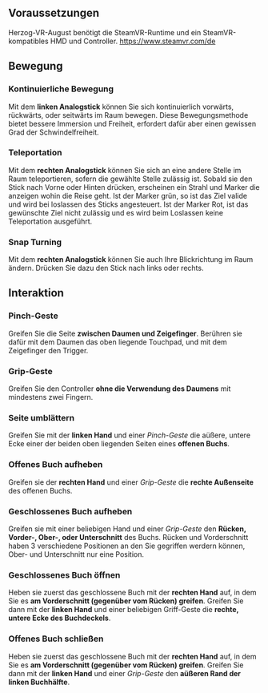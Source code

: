 ## Voraussetzungen
Herzog-VR-August benötigt die SteamVR-Runtime und ein SteamVR-kompatibles HMD und Controller.
https://www.steamvr.com/de

## Bewegung
### Kontinuierliche Bewegung
Mit dem **linken Analogstick** können Sie sich kontinuierlich vorwärts, rückwärts, oder seitwärts im Raum bewegen.
Diese Bewegungsmethode bietet bessere Immersion und Freiheit, erfordert dafür aber einen gewissen Grad der Schwindelfreiheit.

### Teleportation
Mit dem **rechten Analogstick** können Sie sich an eine andere Stelle im Raum teleportieren, sofern die gewählte Stelle zulässig ist.
Sobald sie den Stick nach Vorne oder Hinten drücken, erscheinen ein Strahl und Marker die anzeigen wohin die Reise geht. Ist der Marker grün,
so ist das Ziel valide und wird bei loslassen des Sticks angesteuert. Ist der Marker Rot, ist das gewünschte Ziel nicht zulässig und es wird beim
Loslassen keine Teleportation ausgeführt.

### Snap Turning
Mit dem **rechten Analogstick** können Sie auch Ihre Blickrichtung im Raum ändern. Drücken Sie dazu den Stick nach links oder rechts.

## Interaktion
### Pinch-Geste
Greifen Sie die Seite **zwischen Daumen und Zeigefinger**.
Berühren sie dafür mit dem Daumen das oben liegende Touchpad, und mit dem Zeigefinger den Trigger.

### Grip-Geste
Greifen Sie den Controller **ohne die Verwendung des Daumens** mit mindestens zwei Fingern.

### Seite umblättern
Greifen Sie mit der **linken Hand** und einer *Pinch-Geste* die aüßere, untere Ecke einer der beiden oben liegenden Seiten eines **offenen Buchs**.

### Offenes Buch aufheben
Greifen sie der **rechten Hand** und einer *Grip-Geste* die **rechte Außenseite** des offenen Buchs.

### Geschlossenes Buch aufheben
Greifen sie mit einer beliebigen Hand und einer *Grip-Geste* den **Rücken, Vorder-, Ober-, oder Unterschnitt** des Buchs.
Rücken und Vorderschnitt haben 3 verschiedene Positionen an den Sie gegriffen werdern können, Ober- und Unterschnitt nur eine Position.

### Geschlossenes Buch öffnen
Heben sie zuerst das geschlossene Buch mit der **rechten Hand** auf, in dem Sie es **am Vorderschnitt (gegenüber vom Rücken) greifen**.
Greifen Sie dann mit der **linken Hand** und einer beliebigen Griff-Geste die **rechte, untere Ecke des Buchdeckels**.

### Offenes Buch schließen
Heben sie zuerst das geschlossene Buch mit der **rechten Hand** auf, in dem Sie es **am Vorderschnitt (gegenüber vom Rücken) greifen**.
Greifen Sie dann mit der **linken Hand** und einer *Grip-Geste* den **aüßeren Rand der linken Buchhälfte**.